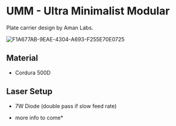 # UMM - Ultra Minimalist Modular
Plate carrier design by Aman Labs.

![F1A677AB-9EAE-4304-A693-F255E70E0725](https://github.com/user-attachments/assets/2889b58b-1e7b-4e76-8348-a66308aeef04)


## Material
* Cordura 500D

## Laser Setup
* 7W Diode (double pass if slow feed rate)


* more info to come*
